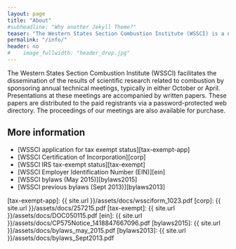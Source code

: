 ```yaml
---
layout: page
title: "About"
#subheadline: "Why another Jekyll Theme?"
teaser: "The Western States Section Combustion Institute (WSSCI) is a non-profit educational and scientific society whose purpose is to promote the science and application of combustion for the benefit of society. It was incorporated on December 10, 2014 in the State of Delaware, United States of America. The WSSCI is composed of all members of The Combustion Institute resident in the States of Alaska, Arizona, California, Colorado, Hawaii, Idaho, Montana, Nevada, New Mexico, Oregon, Utah, Washington, Wyoming, and the Pacific territories of the United States, without obligation upon the part of any member so included. All activities of WSSCI are carried out in coordination with The Combustion Institute (CI)."
permalink: "/info/"
header: no
#    image_fullwidth: "header_drop.jpg"
---
```

The Western States Section Combustion Institute (WSSCI) facilitates the dissemination of the results of scientific research related to combustion by sponsoring annual technical meetings, typically in either October or April. Presentations at these meetings are accompanied by written papers. These papers are distributed to the paid registrants via a password-protected web directory. The proceedings of our meetings are also available for purchase.


## More information

* [WSSCI application for tax exempt status][tax-exempt-app]
* [WSSCI Certification of Incorporation][corp]
* [WSSCI IRS tax-exempt status][tax-exempt]
* [WSSCI Employer Identification Number (EIN)][ein]
* [WSSCI bylaws (May 2015)][bylaws2015]
* [WSSCI previous bylaws (Sept 2013)][bylaws2013]


 [tax-exempt-app]: {{ site.url }}/assets/docs/wssciform_1023.pdf
 [corp]: {{ site.url }}/assets/docs/257215.pdf
 [tax-exempt]: {{ site.url }}/assets/docs/DOC050115.pdf
 [ein]: {{ site.url }}/assets/docs/CP575Notice_1418847667096.pdf
 [bylaws2015]: {{ site.url }}/assets/docs/bylaws_may_2015.pdf
 [bylaws2013]: {{ site.url }}/assets/docs/bylaws_Sept2013.pdf
